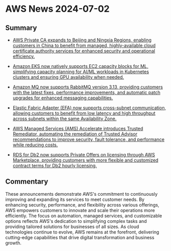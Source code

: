 # AWS News 2024-07-02

## Summary

- [AWS Private CA expands to Beijing and Ningxia Regions, enabling customers in China to benefit from managed, highly-available cloud certificate authority services for enhanced security and operational efficiency.](https://aws.amazon.com/about-aws/whats-new/2024/07/aws-private-ca-beijing-ningxia-regions)

- [Amazon EKS now natively supports EC2 capacity blocks for ML, simplifying capacity planning for AI/ML workloads in Kubernetes clusters and ensuring GPU availability when needed.](https://aws.amazon.com/about-aws/whats-new/2024/07/amazon-eks-natively-ec2-capacity-blocks-for-ml/)

- [Amazon MQ now supports RabbitMQ version 3.13, providing customers with the latest fixes, performance improvements, and automatic patch upgrades for enhanced messaging capabilities.](https://aws.amazon.com/about-aws/whats-new/2024/07/amazon-mq-rabbitmq-version-3-13/)

- [Elastic Fabric Adapter (EFA) now supports cross-subnet communication, allowing customers to benefit from low latency and high throughput across subnets within the same Availability Zone.](https://aws.amazon.com/about-aws/whats-new/2024/07/elastic-fabric-adapter-cross-subnet-communication/)

- [AWS Managed Services (AMS) Accelerate introduces Trusted Remediator, automating the remediation of Trusted Advisor recommendations to improve security, fault tolerance, and performance while reducing costs.](https://aws.amazon.com/about-aws/whats-new/2024/07/aws-managed-services-accelerate-trusted-remediator/)

- [RDS for Db2 now supports Private Offers on licensing through AWS Marketplace, providing customers with more flexible and customized contract terms for Db2 hourly licensing.](https://aws.amazon.com/about-aws/whats-new/2024/07/rds-db2-private-offers-licensing-aws-marketplace/)

## Commentary

These announcements demonstrate AWS's commitment to continuously improving and expanding its services to meet customer needs. By enhancing security, performance, and flexibility across various offerings, AWS empowers customers to innovate and scale their operations more efficiently. The focus on automation, managed services, and customizable options reflects AWS's dedication to simplifying complex tasks and providing tailored solutions for businesses of all sizes. As cloud technologies continue to evolve, AWS remains at the forefront, delivering cutting-edge capabilities that drive digital transformation and business growth.